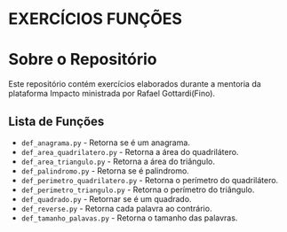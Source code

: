 # EXERCÍCIOS FUNÇÕES

# Sobre o Repositório

Este repositório contém exercícios elaborados durante a mentoria da plataforma Impacto ministrada por Rafael Gottardi(Fino).

## Lista de Funções

- `def_anagrama.py` - Retorna se é um anagrama.
- `def_area_quadrilatero.py` - Retorna a área do quadrilátero.
- `def_area_triangulo.py` - Retorna a área do triângulo.
- `def_palindromo.py` - Retorna se é palindromo.
- `def_perimetro_quadrilatero.py` - Retorna o perímetro do quadrilátero.
- `def_perimetro_triangulo.py` - Retorna o perímetro do triângulo.
- `def_quadrado.py` - Retornar se é um quadrado.
- `def_reverse.py` - Retorna cada palavra ao contrário.
- `def_tamanho_palavas.py` - Retorna o tamanho das palavras.
